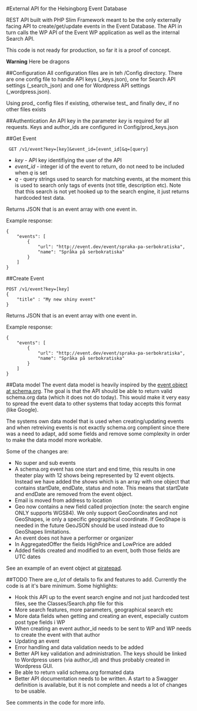 #External API for the Helsingborg Event Database

REST API built with PHP Slim Framework meant to be the only externally facing API to create/get/update events in the Event Database. The API in turn calls the WP API of the Event WP application as well as the internal Search API.

This code is not ready for production, so far it is a proof of concept. 

**Warning** Here be dragons

##Configuration
All configuration files are in teh /Config directory. There are one config file to handle API keys (_keys.json), one for Search API settings (_search_json) and one for Wordpress API settings (_wordpress.json).

Using prod_ config files if existing, otherwise test_ and finally dev_ if no other files exists

##Authentication
An API key in the parameter *key* is required for all requests. Keys and author_ids are configured in Config/prod_keys.json

##Get Event
     
     GET /v1/event?key=[key]&event_id=[event_id]&q=[query]

* *key* - API key identifiying the user of the API
* *event_id* - integer id of the event to return, do not need to be included when *q* is set
* *q* - query strings used to search for matching events, at the moment this is used to search only tags of events (not title, description etc). Note that this search is not yet hooked up to the search engine, it just returns hardcoded test data.

Returns JSON that is an event array with one event in.

Example response:

    {
        "events": [
            {
                "url": "http://event.dev/event/spraka-pa-serbokratiska",
                "name": "Språka på serbokratiska"
            }
        ]
    }

##Create Event

    POST /v1/event?key=[key]
    {    	
        "title" : "My new shiny event"
    }

Returns JSON that is an event array with one event in.  

Example response:

    {
        "events": [
            {
                "url": "http://event.dev/event/spraka-pa-serbokratiska",
                "name": "Språka på serbokratiska"
            }
        ]
    }

##Data model
The event data model is heavily inspired by the [event object at schema.org](https://schema.org/event). The goal is that the API should be able to return valid schema.org data (which it does not do today). This would make it very easy to spread the event data to other systems that today accepts this format (like Google).

The systems own data model that is used when creating/updating events and when retreiving events is not exactly schema.org complient since there was a need to adapt, add some fields and remove some complexity in order to make the data model more workable. 

Some of the changes are:

* No super and sub events
* A schema.org event has one start and end time, this results in one theater play with 12 shows being represented by 12 event objects. Instead we have added the *shows* which is an array with one object that contains startDate, endDate, status and note. This means that startDate and endDate are removed from the event object.
* Email is moved from address to location
* Geo now contains a new field called projection (note: the search engine ONLY supports WGS84). We only support GeoCoordinates and not GeoShapes, ie only a specific geographical coordinate. If GeoShape is needed in the future GeoJSON should be used instead due to GeoShapes limitations.
* An event does not have a performer or organizer
* In AggregatedOffer the fields HighPrice and LowPrice are added
* Added fields created and modified to an event, both those fields are UTC dates

See an example of an event object at [piratepad](http://piratepad.net/RA1Xy8ZVfI).


##TODO
There are _a_lot_ of details to fix and features to add. Currently the code is at it's bare minimum. Some highlights:

* Hook this API up to the event search engine and not just hardcoded test files, see the Classes/Search.php file for this
* More search features, more parameters, geographical search etc
* More data fields when getting and creating an event, especially custom post type fields i WP
* When creating an event author_id needs to be sent to WP and WP needs to create the event with that author
* Updating an event
* Error handling and data validation needs to be added
* Better API key validation and administration. The keys should be linked to Wordpress users (via author_id) and thus probably created in Wordpress GUI.
* Be able to return valid schema.org formated data
* Better API documentation needs to be written. A start to a Swagger definition is available, but it is not complete and needs a lot of changes to be usable.

See comments in the code for more info.

